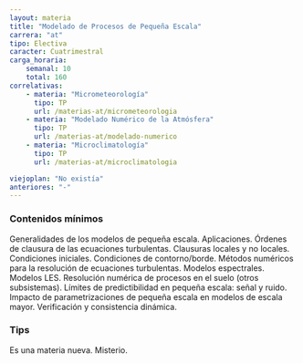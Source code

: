 ```yaml
---
layout: materia
title: "Modelado de Procesos de Pequeña Escala"
carrera: "at"
tipo: Electiva
caracter: Cuatrimestral
carga_horaria: 
    semanal: 10
    total: 160
correlativas: 
    - materia: "Micrometeorología"
      tipo: TP
      url: /materias-at/micrometeorologia
    - materia: "Modelado Numérico de la Atmósfera"
      tipo: TP
      url: /materias-at/modelado-numerico
    - materia: "Microclimatología"
      tipo: TP
      url: /materias-at/microclimatologia

viejoplan: "No existía"
anteriores: "-"
---
```


### Contenidos mínimos
Generalidades de los modelos de pequeña escala. Aplicaciones. Órdenes de clausura de las ecuaciones turbulentas. Clausuras locales y no locales. Condiciones iniciales. Condiciones de contorno/borde. Métodos numéricos para la resolución de ecuaciones turbulentas. Modelos espectrales. Modelos LES. Resolución numérica de procesos en el suelo (otros subsistemas). Límites de predictibilidad en pequeña escala: señal y ruido. Impacto de parametrizaciones de pequeña escala en modelos de escala mayor. Verificación y consistencia dinámica.

### Tips
Es una materia nueva. Misterio. 